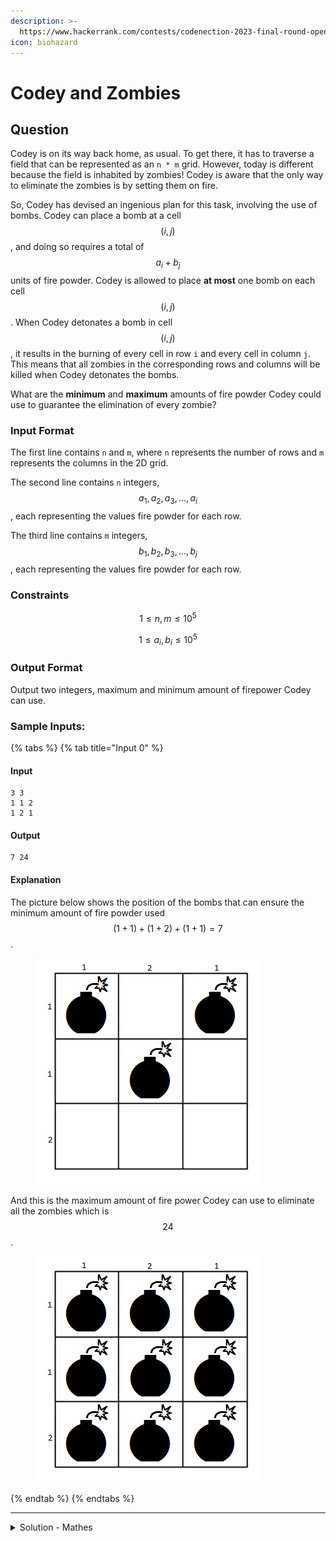 ```yaml
---
description: >-
  https://www.hackerrank.com/contests/codenection-2023-final-round-open-category/challenges/cn-c14
icon: biohazard
---
```


# Codey and Zombies

## Question

Codey is on its way back home, as usual. To get there, it has to traverse a field that can be represented as an `n * m` grid. However, today is different because the field is inhabited by zombies! Codey is aware that the only way to eliminate the zombies is by setting them on fire.

So, Codey has devised an ingenious plan for this task, involving the use of bombs. Codey can place a bomb at a cell $$(i, j)$$, and doing so requires a total of $$a_i + b_j$$ units of fire powder. Codey is allowed to place **at most** one bomb on each cell $$(i, j)$$. When Codey detonates a bomb in cell $$(i, j)$$, it results in the burning of every cell in row `i` and every cell in column `j`. This means that all zombies in the corresponding rows and columns will be killed when Codey detonates the bombs.

What are the **minimum** and **maximum** amounts of fire powder Codey could use to guarantee the elimination of every zombie?

### Input Format

The first line contains `n` and `m`, where `n` represents the number of rows and `m` represents the columns in the 2D grid.

The second line contains `n` integers, $$a_1, a_2, a_3, ..., a_i$$, each representing the values fire powder for each row.

The third line contains `m` integers, $$b_1, b_2, b_3, ..., b_j$$, each representing the values fire powder for each row.

### Constraints

$$
1 \le n, m \le 10^5
$$

$$
1 \le a_i, b_i \le 10^5
$$

### Output Format

Output two integers, maximum and minimum amount of firepower Codey can use.

### Sample Inputs:

{% tabs %}
{% tab title="Input 0" %}
#### Input

```
3 3
1 1 2
1 2 1
```

#### Output

```
7 24
```

#### Explanation

The picture below shows the position of the bombs that can ensure the minimum amount of fire powder used $$(1 + 1) + (1 + 2) + (1 + 1) = 7$$.

<figure><img src="../../../.gitbook/assets/image (3).png" alt=""><figcaption></figcaption></figure>

And this is the maximum amount of fire power Codey can use to eliminate all the zombies which is $$24$$.

<figure><img src="../../../.gitbook/assets/image (4).png" alt=""><figcaption></figcaption></figure>
{% endtab %}
{% endtabs %}

***

<details>

<summary>Solution - Mathes</summary>

This question test in 2 parts:

1. How to calculate minimum using formula
2. How to rearrange the formula of maximum so it won't get TLE.

### Minimum Logic:

Based on the situation, we can now that it must have a row, or a column filled with bombs, otherwise it won't be enough to cover all the zombies. Therefore, all we need to do is:

1. Find whichever array is longer
   1. This is because, $$x > y,  x(y_1 + y_2 + ... + y_n) < y(x_1 + x_2 + ... + x_m)$$
2. Find the minimum value from that longest array, $$min(longer\_array)$$
3. Multiply it with length of shortest array, and add the elements on shortest array$$min(longer\_array) * len(shorter\_array)  + sum(shorter\_array)$$

That's all for the minimum logic.

### Maximum Logic

If we use `sum(sum(row) for row in grid)` instantly, you will get a TLE as generating the grid is taking too much time if our grid is very big.

Therefore, we need to think a more conventual way to find the answer of sum of every single cell.

The easiest part should be adding all the numbers in rows/column, then multiply with length of rows/columns, $$sum(row) * m + sum(column) * n$$.

That's all for the maximum logic.

Here's the code:

```python
m, n = map(int, input().strip().split())

row_values = list(map(int, input().strip().split()))
col_values = list(map(int, input().strip().split()))

if m > n:
    longer_array = row_values
    shorter_array = col_values
elif m < n:
    longer_array = col_values
    shorter_array = row_values
else:
    if min(row_values) < min(col_values):
        longer_array = row_values
        shorter_array = col_values
    else:
        longer_array = col_values
        shorter_array = row_values

min_value_in_longer = min(longer_array)

min_sum = min_value_in_longer * len(shorter_array) + sum(shorter_array)

max_sum = sum(row_values) * n + sum(col_values) * m

print(min_sum, max_sum)

```

Note starting from line 6, I added those if-else condition just to speed up the process and only check both arrays if the grid is square. Otherwise, starting from line 13 should be sufficient enough to pass the constraints.

Time complexity should stick with O(n), which n is the longer array. Otherwise, just in case someone is nitpicking, O(n \* m).

</details>
